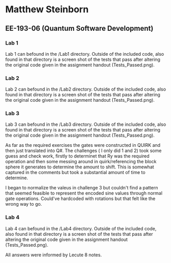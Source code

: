 # Matthew Steinborn 

## EE-193-06 (Quantum Software Development)

### Lab 1
Lab 1 can befound in the /Lab1 directory. Outside of the included code, also found in that directory is a screen shot of the tests that pass after altering the original code given in the assignment handout (Tests_Passed.png).


### Lab 2
Lab 2 can befound in the /Lab2 directory. Outside of the included code, also found in that directory is a screen shot of the tests that pass after altering the original code given in the assignment handout (Tests_Passed.png).


### Lab 3
Lab 3 can befound in the /Lab3 directory. Outside of the included code, also found in that directory is a screen shot of the tests that pass after altering the original code given in the assignment handout (Tests_Passed.png).

As far as the required exercises the gates were constructed in QUIRK and then just translated into Q#. The challenges ( I only did 1 and 2) took some guess and check work, firstly to determinet that Ry was the required operation and then some messing around in quirk/referencing the block sphere it generates to determine the amount to shift. This is somewhat captured in the comments but took a substantial amount of time to determine.

I began to normalize the valeus in challenge 3 but couldn't find a pattern that seemed feasible to represent the encoded sine values through normal gate operations. Could've hardcoded with rotations but that felt like the wrong way to go.

### Lab 4 
Lab 4 can befound in the /Lab4 directory. Outside of the included code, also found in that directory is a screen shot of the tests that pass after altering the original code given in the assignment handout (Tests_Passed.png).

All answers were informed by Lecute 8 notes.
